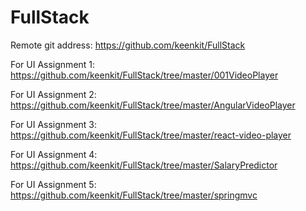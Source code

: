 # FullStack

Remote git address:
https://github.com/keenkit/FullStack

For UI Assignment 1:
https://github.com/keenkit/FullStack/tree/master/001VideoPlayer

For UI Assignment 2:
https://github.com/keenkit/FullStack/tree/master/AngularVideoPlayer

For UI Assignment 3:
https://github.com/keenkit/FullStack/tree/master/react-video-player

For UI Assignment 4:
https://github.com/keenkit/FullStack/tree/master/SalaryPredictor

For UI Assignment 5:
https://github.com/keenkit/FullStack/tree/master/springmvc